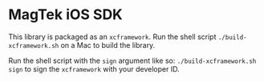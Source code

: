 # MagTek iOS SDK

This library is packaged as an `xcframework`. Run the shell script `./build-xcframework.sh` on a Mac to build the library.  

Run the shell script with the `sign` argument like so: `./build-xcframework.sh sign` to sign the `xcframework` with your developer ID.
